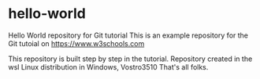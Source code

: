 # hello-world
Hello World repository for Git tutorial
This is an example repository for the Git tutoial on https://www.w3schools.com

This repository is built step by step in the tutorial.
Repository created in the wsl Linux distribution in Windows, Vostro3510
That's all folks.
